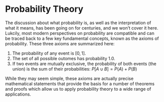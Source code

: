 # Probability Theory

The discussion about what probability is, as well as the interpretation of what it means, has been going on for centuries, and we won’t cover it here. Lukcily, most modern perspectives on probability are compatible and can be traced back to a few key fundamental concepts, known as the axioms of probability. These three axioms are summarized here:
1. The probability of any event is $[0,1]$.
2. The set of all possible outomes has probability 1.0.
3. If two events are mutually exclusive, the probability of both events (the union) is the sum of their probabilities: $P[A \cup B]=P(A)+P(B)$

While they may seem simple, these axioms are actually precise mathematical statements that provide the basis for a number of theorems and proofs which allow us to apply probability theory to a wide range of applications.
